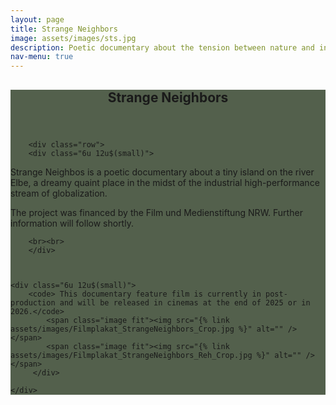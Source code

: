 ```yaml
---
layout: page
title: Strange Neighbors
image: assets/images/sts.jpg
description: Poetic documentary about the tension between nature and industry that shapes our existence.
nav-menu: true
---
```


<!-- Main -->
<div id="main" class="alt" style="background-color: #192b0fbd">

<!-- One -->
<section id="one">
	<div class="inner">
		<header class="major">
			<h1>Strange Neighbors</h1>
		</header>

        <div class="row">
	    <div class="6u 12u$(small)">
  
Strange Neighbos is a poetic documentary about a tiny island on the river Elbe, a dreamy quaint place in the midst of the industrial high-performance stream of globalization.

The project was financed by the Film und Medienstiftung NRW. Further information will follow shortly.

        <br><br>
        </div>

    
    
	<div class="6u 12u$(small)">
	    <code> This documentary feature film is currently in post-production and will be released in cinemas at the end of 2025 or in 2026.</code>
            <span class="image fit"><img src="{% link assets/images/Filmplakat_StrangeNeighbors_Crop.jpg %}" alt="" /></span>
            <span class="image fit"><img src="{% link assets/images/Filmplakat_StrangeNeighbors_Reh_Crop.jpg %}" alt="" /></span>
	     </div>

    </div>


</div>
